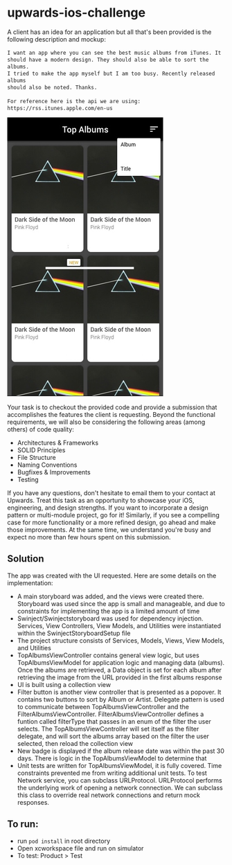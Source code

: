 # upwards-ios-challenge

A client has an idea for an application but all that's been provided is the following description and mockup:

```
I want an app where you can see the best music albums from iTunes. It 
should have a modern design. They should also be able to sort the albums.
I tried to make the app myself but I am too busy. Recently released albums 
should also be noted. Thanks.

For reference here is the api we are using: https://rss.itunes.apple.com/en-us
```
![](./docs/mockup.jpeg)

Your task is to checkout the provided code and provide a submission that accomplishes the features the client is requesting. Beyond the functional requirements, we will also be considering the following areas (among others) of code quality:

- Architectures & Frameworks
- SOLID Principles
- File Structure
- Naming Conventions
- Bugfixes & Improvements
- Testing

If you have any questions, don't hesitate to email them to your contact at Upwards. Treat this task as an opportunity to showcase your iOS, engineering, and design strengths. If you want to incorporate a design pattern or multi-module project, go for it! Similarly, if you see a compelling case for more functionality or a more refined design, go ahead and make those improvements. At the same time, we understand you're busy and expect no more than few hours spent on this submission.

## Solution
The app was created with the UI requested. Here are some details on the implementation:
- A main storyboard was added, and the views were created there. Storyboard was used since the app is small and manageable, and due to constraints for implementing the app is a limited amount of time
- Swinject/Swinjectstoryboard was used for dependency injection. Services, View Controllers, View Models, and Utilities were instantiated within the SwinjectStoryboardSetup file
- The project structure consists of Services, Models, Views, View Models, and Utilities
- TopAlbumsViewController contains general view logic, but uses TopAlbumsViewModel for application logic and managing data (albums). Once the albums are retrieved, a Data object is set for each album after retrieving the image from the URL provided in the first albums response
- UI is built using a collection view
- Filter button is another view controller that is presented as a popover. It contains two buttons to sort by Album or Artist. Delegate pattern is used to communicate between TopAlbumsViewController and the FilterAlbumsViewController. FilterAlbumsViewController defines a funtion called filterType that passes in an enum of the filter the user selects. The TopAlbumsViewController will set itself as the filter delegate, and will sort the albums array based on the filter the user selected, then reload the collection view
- New badge is displayed if the album release date was within the past 30 days. There is logic in the TopAlbumsViewModel to determine that
- Unit tests are written for TopAlbumsViewModel, it is fully covered. Time constraints prevented me from writing additional unit tests. To test Network service, you can subclass URLProtocol. URLProtocol performs the underlying work of opening a network connection. We can subclass this class to override real network connections and return mock responses.  

## To run:
- run `pod install` in root directory
- Open xcworkspace file and run on simulator
- To test: Product > Test